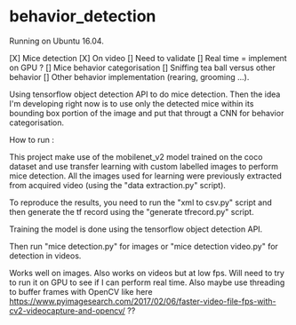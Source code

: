 # behavior_detection

Running on Ubuntu 16.04.

[X] Mice detection
	[X] On video
		[] Need to validate
	[] Real time = implement on GPU ?
[] Mice behavior categorisation
	[] Sniffing tea ball versus other behavior
	[] Other behavior implementation (rearing, grooming ...).

Using tensorflow object detection API to do mice detection. Then the idea I'm developing right now is to use only the detected mice within its bounding box portion of the image and put that througt a CNN for behavior categorisation.


How to run :

This project make use of the mobilenet_v2 model trained on the coco dataset and use transfer learning with custom labelled images to perform mice detection. All the images used for learning were previously extracted from acquired video (using the "data extraction.py" script). 

To reproduce the results, you need to run the "xml to csv.py" script and then generate the tf record using the "generate tfrecord.py" script.

Training the model is done using the tensorflow object detection API.

Then run "mice detection.py" for images or "mice detection video.py" for detection in videos.



Works well on images. Also works on videos but at low fps. Will need to try to run it on GPU to see if I can perform real time. Also maybe use threading to buffer frames with OpenCV like here https://www.pyimagesearch.com/2017/02/06/faster-video-file-fps-with-cv2-videocapture-and-opencv/ ??

